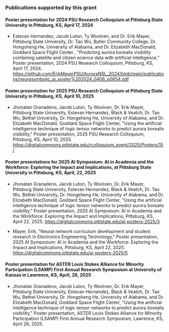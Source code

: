 ### Publications supported by this grant


#### Poster presentation for 2024 PSU Research Colloquium at Pittsburg State University in Pittsburg, KS, April 17, 2024

* Estevan Hernandez, Jacob Luton,  Ty Woolven, and Dr. Erik Mayer, Pittsburg State University, Dr. Tao Wu, Butler Community College, Dr. Hongsheng He, University of Alabama, and Dr. Elizabeth MacDonald, Goddard Space Flight Center , "Predicting aurora borealis visibility combining satellite and citizen science data with artificial intelligence," Poster presentation, 2024 PSU Research Colloquium, Pittsburg, KS, April 17, 2024.
https://github.com/ErikMayerPSU/AuroraNSL_2024/blob/main/publications/neurosymbolic_ai_poster%202024_0408_p0654.pdf

#### Poster presentation for 2025 PSU Research Colloquium at Pittsburg State University in Pittsburg, KS, April 10, 2025

* Jhonatan Granadeno, Jacob Luton, Ty Woolven, Dr. Erik Mayer, Pittsburg State University, Estevan Hernandez, Black & Veatch, Dr. Tao Wu, Bethel University, Dr. Hongsheng He, University of Alabama, and Dr. Elizabeth MacDonald, Goddard Space Flight Center, "Using the artificial intelligence technique of logic tensor networks to predict aurora borealis visibility," Poster presentation, 2025 PSU Research Colloquium, Pittsburg, KS, April 10, 2025.
https://digitalcommons.pittstate.edu/rcolloquium_event/2025/Posters/15/

#### Poster presentations for 2025 AI Symposium: AI in Academia and the Workforce: Exploring the Impact and Implications, at Pittsburg State University in Pittsburg, KS, April, 22, 2025

* Jhonatan Granadeno, Jacob Luton, Ty Woolven, Dr. Erik Mayer, Pittsburg State University, Estevan Hernandez, Black & Veatch, Dr. Tao Wu, Bethel University, Dr. Hongsheng He, University of Alabama, and Dr. Elizabeth MacDonald, Goddard Space Flight Center, "Using the artificial intelligence technique of logic tensor networks to predict aurora borealis visibility," Poster presentation, 2025 AI Symposium: AI in Academia and the Workforce: Exploring the Impact and Implications, Pittsburg, KS, April 22, 2025.
https://digitalcommons.pittstate.edu/ai-posters-2025/3

* Mayer, Erik, "Neural network curriculum development and student research in Electronics Engineering Technology," Poster presentation, 2025 AI Symposium: AI in Academia and the Workforce: Exploring the Impact and Implications, Pittsburg, KS, April 22, 2025.
https://digitalcommons.pittstate.edu/ai-posters-2025/5

#### Poster presentation for ASTER Louis Stokes Alliance for Minority Participation (LSAMP) First Annual Research Symposium at University of Kansas in Lawrence, KS, April, 26, 2025
* Jhonatan Granadeno, Jacob Luton, Ty Woolven, Dr. Erik Mayer, Pittsburg State University, Estevan Hernandez, Black & Veatch, Dr. Tao Wu, Bethel University, Dr. Hongsheng He, University of Alabama, and Dr. Elizabeth MacDonald, Goddard Space Flight Center, "Using the artificial intelligence technique of logic tensor networks to predict aurora borealis visibility," Poster presentation, ASTER Louis Stokes Alliance for Minority Participation (LSAMP) First Annual Research Symposium, Lawrence, KS, April 26, 2025.

